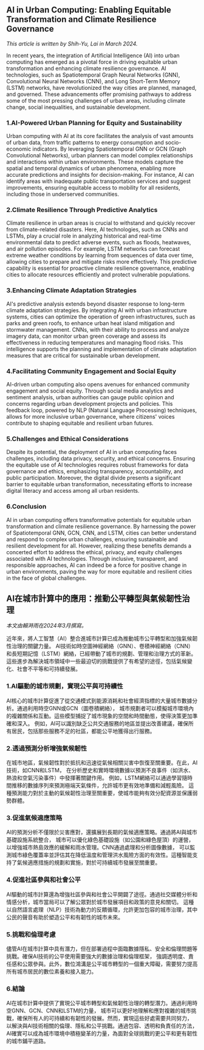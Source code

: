 
## AI in Urban Computing: Enabling Equitable Transformation and Climate Resilience Governance

*This article is written by Shih-Yu, Lai in March 2024.*

In recent years, the integration of Artificial Intelligence (AI) into urban computing has emerged as a pivotal force in driving equitable urban transformation and enhancing climate resilience governance. 
AI technologies, such as Spatiotemporal Graph Neural Networks (GNN), Convolutional Neural Networks (CNN), and Long Short-Term Memory (LSTM) networks, have revolutionized the way cities are planned, managed, and governed. 
These advancements offer promising pathways to address some of the most pressing challenges of urban areas, including climate change, social inequalities, and sustainable development.

### 1.AI-Powered Urban Planning for Equity and Sustainability
Urban computing with AI at its core facilitates the analysis of vast amounts of urban data, from traffic patterns to energy consumption and socio-economic indicators. 
By leveraging Spatiotemporal GNN or GCN (Graph Convolutional Networks), urban planners can model complex relationships and interactions within urban environments. 
These models capture the spatial and temporal dynamics of urban phenomena, enabling more accurate predictions and insights for decision-making. 
For instance, AI can identify areas with inadequate public transportation services and suggest improvements, ensuring equitable access to mobility for all residents, including those in underserved communities.

### 2.Climate Resilience Through Predictive Analytics
Climate resilience in urban areas is crucial to withstand and quickly recover from climate-related disasters. 
Here, AI technologies, such as CNNs and LSTMs, play a crucial role in analyzing historical and real-time environmental data to predict adverse events, such as floods, heatwaves, and air pollution episodes. 
For example, LSTM networks can forecast extreme weather conditions by learning from sequences of data over time, allowing cities to prepare and mitigate risks more effectively. 
This predictive capability is essential for proactive climate resilience governance, enabling cities to allocate resources efficiently and protect vulnerable populations.

### 3.Enhancing Climate Adaptation Strategies
AI's predictive analysis extends beyond disaster response to long-term climate adaptation strategies. 
By integrating AI with urban infrastructure systems, cities can optimize the operation of green infrastructures, 
such as parks and green roofs, to enhance urban heat island mitigation and stormwater management. 
CNNs, with their ability to process and analyze imagery data, can monitor urban green coverage and assess its effectiveness in reducing temperatures and managing flood risks. 
This intelligence supports the planning and implementation of climate adaptation measures that are critical for sustainable urban development.

### 4.Facilitating Community Engagement and Social Equity
AI-driven urban computing also opens avenues for enhanced community engagement and social equity. 
Through social media analytics and sentiment analysis, urban authorities can gauge public opinion and concerns regarding urban development projects and policies. 
This feedback loop, powered by NLP (Natural Language Processing) techniques, allows for more inclusive urban governance, where citizens' voices contribute to shaping equitable and resilient urban futures.

### 5.Challenges and Ethical Considerations
Despite its potential, the deployment of AI in urban computing faces challenges, including data privacy, security, and ethical concerns. 
Ensuring the equitable use of AI technologies requires robust frameworks for data governance and ethics, emphasizing transparency, accountability, and public participation. 
Moreover, the digital divide presents a significant barrier to equitable urban transformation, necessitating efforts to increase digital literacy and access among all urban residents.

### 6.Conclusion
AI in urban computing offers transformative potentials for equitable urban transformation and climate resilience governance. 
By harnessing the power of Spatiotemporal GNN, GCN, CNN, and LSTM, cities can better understand and respond to complex urban challenges, 
ensuring sustainable and resilient development for all. However, realizing these benefits demands a concerted effort to address the ethical, privacy, and equity challenges associated with AI technologies. 
Through inclusive, transparent, and responsible approaches, AI can indeed be a force for positive change in urban environments, paving the way for more equitable and resilient cities in the face of global challenges.

## AI在城市計算中的應用：推動公平轉型與氣候韌性治理
*本文由賴溡雨在2024年3月撰寫。*

近年來，將人工智慧（AI）整合進城市計算已成為推動城市公平轉型和加強氣候韌性治理的關鍵力量。
AI技術如時空圖神經網絡（GNN）、卷積神經網絡（CNN）和長短期記憶（LSTM）網絡，已經帶動了城市的規劃、管理和治理方式的革新。
這些進步為解決城市領域中一些最迫切的挑戰提供了有希望的途徑，包括氣候變化、社會不平等和可持續發展。

### 1.AI驅動的城市規劃，實現公平與可持續性
AI核心的城市計算促進了從交通模式到能源消耗和社會經濟指標的大量城市數據分析。通過利用時空GNN或GCN（圖卷積網絡），
城市規劃者可以模擬城市環境內的複雜關係和互動。這些模型捕捉了城市現象的空間和時間動態，使得決策更加準確和深入。
例如，AI可以識別缺乏公共交通服務的地區並提出改善建議，確保所有居民，包括那些服務不足的社區，都能公平地獲得出行服務。

### 2.透過預測分析增強氣候韌性
在城市地區，氣候韌性對於抵抗和迅速從氣候相關災害中恢復至關重要。在此，AI技術，如CNN和LSTM，
在分析歷史和實時環境數據以預測不良事件（如洪水、熱浪和空氣污染事件）中發揮著關鍵作用。
例如，LSTM網絡可以通過學習隨時間推移的數據序列來預測極端天氣條件，允許城市更有效地準備和減輕風險。
這種預測能力對於主動的氣候韌性治理至關重要，使城市能夠有效分配資源並保護弱勢群體。

### 3.促進氣候適應策略
AI的預測分析不僅限於災害應對，還擴展到長期的氣候適應策略。通過將AI與城市基礎設施系統整合，
城市可以優化綠色基礎設施（如公園和綠色屋頂）的運營，以增強城市熱島效應的緩解和雨水管理。CNN通過處理和分析圖像數據，
可以監測城市綠色覆蓋率並評估其在降低溫度和管理洪水風險方面的有效性。這種智能支持了氣候適應措施的規劃和實施，對於可持續城市發展至關重要。

### 4.促進社區參與和社會公平
AI驅動的城市計算還為增強社區參與和社會公平開闢了途徑。通過社交媒體分析和情感分析，城市當局可以了解公眾對於城市發展項目和政策的意見和關切。
這種以自然語言處理（NLP）技術為動力的反饋循環，允許更加包容的城市治理，其中公民的聲音有助於塑造公平和有韌性的城市未來。

### 5.挑戰和倫理考慮
儘管AI在城市計算中具有潛力，但在部署過程中面臨數據隱私、安全和倫理問題等挑戰。確保AI技術的公平使用需要強大的數據治理和倫理框架，
強調透明度、責任感和公眾參與。此外，數位鴻溝是公平城市轉型的一個重大障礙，需要努力提高所有城市居民的數位素養和接入能力。

### 6.結論
AI在城市計算中提供了實現公平城市轉型和氣候韌性治理的轉型潛力。通過利用時空GNN、GCN、CNN和LSTM的力量，
城市可以更好地理解和應對複雜的城市挑戰，確保所有人的可持續和有韌性的發展。然而，實現這些好處需要共同努力，
以解決與AI技術相關的倫理、隱私和公平挑戰。通過包容、透明和負責任的方法，AI確實可以成為城市環境中積極變革的力量，為面對全球挑戰的更公平和更有韌性的城市鋪平道路。
